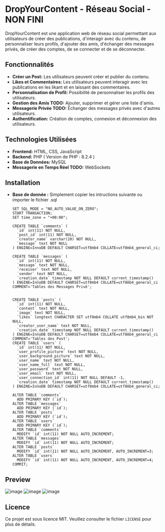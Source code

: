 # DropYourContent - Réseau Social - NON FINI

DropYourContent est une application web de réseau social permettant aux utilisateurs de créer des publications, d'interagir avec du contenu, de personnaliser leurs profils, d'ajouter des amis, d'échanger des messages privés, de créer des comptes, de se connecter et de se déconnecter.

## Fonctionnalités

- **Créer un Post:** Les utilisateurs peuvent créer et publier du contenu.
- **Likes et Commentaires:** Les utilisateurs peuvent interagir avec les publications en les likant et en laissant des commentaires.
- **Personnalisation de Profil:** Possibilité de personnaliser les profils des utilisateurs.
- **Gestion des Amis TODO:** Ajouter, supprimer et gérer une liste d'amis.
- **Messagerie Privée TODO:** Échanger des messages privés avec d'autres utilisateurs.
- **Authentification:** Création de comptes, connexion et déconnexion des utilisateurs.

## Technologies Utilisées

- **Frontend:** HTML, CSS, JavaScript
- **Backend:** PHP ( Version de PHP : 8.2.4 )
- **Base de Données:** MySQL
- **Messagerie en Temps Réel TODO:** WebSockets

## Installation 

- **Base de donnée :** Simplement copier les intructions suivante ou importer le fichier .sql
  ```
  SET SQL_MODE = "NO_AUTO_VALUE_ON_ZERO";
  START TRANSACTION;
  SET time_zone = "+00:00";
  
  CREATE TABLE `comments` (
    `id` int(11) NOT NULL,
    `post_id` int(11) NOT NULL,
    `creator_name` varchar(20) NOT NULL,
    `message` text NOT NULL
  ) ENGINE=InnoDB DEFAULT CHARSET=utf8mb4 COLLATE=utf8mb4_general_ci;
  
  CREATE TABLE `messages` (
    `id` int(11) NOT NULL,
    `message` text NOT NULL,
    `receiver` text NOT NULL,
    `sender` text NOT NULL,
    `creation_date` timestamp NOT NULL DEFAULT current_timestamp()
  ) ENGINE=InnoDB DEFAULT CHARSET=utf8mb4 COLLATE=utf8mb4_general_ci COMMENT='Tables des Messages Privé';
  
  
  CREATE TABLE `posts` (
    `id` int(11) NOT NULL,
    `content` text NOT NULL,
    `image` text NOT NULL,
    `likes` longtext CHARACTER SET utf8mb4 COLLATE utf8mb4_bin NOT NULL,
    `creator_user_name` text NOT NULL,
    `creation_date` timestamp NOT NULL DEFAULT current_timestamp()
  ) ENGINE=InnoDB DEFAULT CHARSET=utf8mb4 COLLATE=utf8mb4_general_ci COMMENT='Tables des Post';
  CREATE TABLE `users` (
    `id` int(11) NOT NULL,
    `user_profile_picture` text NOT NULL,
    `user_background_picture` text NOT NULL,
    `user_name` text NOT NULL,
    `user_name_full` text NOT NULL,
    `user_password` text NOT NULL,
    `user_email` text NOT NULL,
    `user_connection_id` int(11) NOT NULL DEFAULT -1,
    `creation_date` timestamp NOT NULL DEFAULT current_timestamp()
  ) ENGINE=InnoDB DEFAULT CHARSET=utf8mb4 COLLATE=utf8mb4_general_ci;
  
  ALTER TABLE `comments`
    ADD PRIMARY KEY (`id`);
  ALTER TABLE `messages`
    ADD PRIMARY KEY (`id`);
  ALTER TABLE `posts`
    ADD PRIMARY KEY (`id`);
  ALTER TABLE `users`
    ADD PRIMARY KEY (`id`);
  ALTER TABLE `comments`
    MODIFY `id` int(11) NOT NULL AUTO_INCREMENT;
  ALTER TABLE `messages`
    MODIFY `id` int(11) NOT NULL AUTO_INCREMENT;
  ALTER TABLE `posts`
    MODIFY `id` int(11) NOT NULL AUTO_INCREMENT, AUTO_INCREMENT=3;
  ALTER TABLE `users`
    MODIFY `id` int(11) NOT NULL AUTO_INCREMENT, AUTO_INCREMENT=4;
  COMMIT;
  ```

## Preview

![image](https://github.com/alexistb2904/DropYourContent/assets/59259007/5a53f9be-9a96-4e7a-832c-551d4b8867ca)
![image](https://github.com/alexistb2904/DropYourContent/assets/59259007/4e31181a-8786-4295-b453-bb42e173aed6)
![image](https://github.com/alexistb2904/DropYourContent/assets/59259007/0ca3a806-6873-4251-babe-489b0cb76ff5)


  

## Licence

Ce projet est sous licence MIT. Veuillez consulter le fichier `LICENSE` pour plus de détails.
